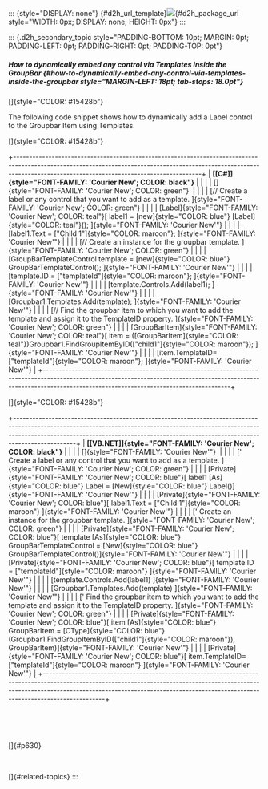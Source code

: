 ::: {style="DISPLAY: none"}
[](ms-xhelp:///?Id=d2h_url_template){#d2h_url_template}![](!package_url!){#d2h_package_url style="WIDTH: 0px; DISPLAY: none; HEIGHT: 0px"}
:::

::: {.d2h_secondary_topic style="PADDING-BOTTOM: 10pt; MARGIN: 0pt; PADDING-LEFT: 0pt; PADDING-RIGHT: 0pt; PADDING-TOP: 0pt"}
##### How to dynamically embed any control via Templates inside the GroupBar {#how-to-dynamically-embed-any-control-via-templates-inside-the-groupbar style="MARGIN-LEFT: 18pt; tab-stops: 18.0pt"}

[]{style="COLOR: #15428b"} 

The following code snippet shows how to dynamically add a Label control to the Groupbar Item using Templates.

[]{style="COLOR: #15428b"} 

+----------------------------------------------------------------------------------------------------------------------------------------------------------------------------------------------------------------------+
| **[\[C#\]]{style="FONT-FAMILY: 'Courier New'; COLOR: black"}**                                                                                                                                                       |
|                                                                                                                                                                                                                      |
| []{style="FONT-FAMILY: 'Courier New'; COLOR: green"}                                                                                                                                                                 |
|                                                                                                                                                                                                                      |
| [// Create a label or any control that you want to add as a template. ]{style="FONT-FAMILY: 'Courier New'; COLOR: green"}                                                                                            |
|                                                                                                                                                                                                                      |
| [Label]{style="FONT-FAMILY: 'Courier New'; COLOR: teal"}[ label1 = [new]{style="COLOR: blue"} [Label]{style="COLOR: teal"}(); ]{style="FONT-FAMILY: 'Courier New'"}                                                  |
|                                                                                                                                                                                                                      |
| [label1.Text = [\"Child 1\"]{style="COLOR: maroon"}; ]{style="FONT-FAMILY: 'Courier New'"}                                                                                                                           |
|                                                                                                                                                                                                                      |
| [// Create an instance for the groupbar template. ]{style="FONT-FAMILY: 'Courier New'; COLOR: green"}                                                                                                                |
|                                                                                                                                                                                                                      |
| [GroupBarTemplateControl template = [new]{style="COLOR: blue"} GroupBarTemplateControl(); ]{style="FONT-FAMILY: 'Courier New'"}                                                                                      |
|                                                                                                                                                                                                                      |
| [template.ID = [\"templateId\"]{style="COLOR: maroon"}; ]{style="FONT-FAMILY: 'Courier New'"}                                                                                                                        |
|                                                                                                                                                                                                                      |
| [template.Controls.Add(label1); ]{style="FONT-FAMILY: 'Courier New'"}                                                                                                                                                |
|                                                                                                                                                                                                                      |
| [Groupbar1.Templates.Add(template); ]{style="FONT-FAMILY: 'Courier New'"}                                                                                                                                            |
|                                                                                                                                                                                                                      |
| [// Find the groupbar item to which you want to add the template and assign it to the TemplateID property. ]{style="FONT-FAMILY: 'Courier New'; COLOR: green"}                                                       |
|                                                                                                                                                                                                                      |
| [GroupBarItem]{style="FONT-FAMILY: 'Courier New'; COLOR: teal"}[ item = ([GroupBarItem]{style="COLOR: teal"})Groupbar1.FindGroupItemByID([\"child1\"]{style="COLOR: maroon"}); ]{style="FONT-FAMILY: 'Courier New'"} |
|                                                                                                                                                                                                                      |
| [item.TemplateID=[\"templateId\"]{style="COLOR: maroon"}; ]{style="FONT-FAMILY: 'Courier New'"}                                                                                                                      |
+----------------------------------------------------------------------------------------------------------------------------------------------------------------------------------------------------------------------+

[]{style="COLOR: #15428b"} 

+-------------------------------------------------------------------------------------------------------------------------------------------------------------------------------------------------------------------------------------------------------------+
| **[\[VB.NET\]]{style="FONT-FAMILY: 'Courier New'; COLOR: black"}**                                                                                                                                                                                          |
|                                                                                                                                                                                                                                                             |
| []{style="FONT-FAMILY: 'Courier New'"}                                                                                                                                                                                                                      |
|                                                                                                                                                                                                                                                             |
| [\' Create a label or any control that you want to add as a template. ]{style="FONT-FAMILY: 'Courier New'; COLOR: green"}                                                                                                                                   |
|                                                                                                                                                                                                                                                             |
| [Private]{style="FONT-FAMILY: 'Courier New'; COLOR: blue"}[ label1 [As]{style="COLOR: blue"} Label = [New]{style="COLOR: blue"} Label()]{style="FONT-FAMILY: 'Courier New'"}                                                                                |
|                                                                                                                                                                                                                                                             |
| [Private]{style="FONT-FAMILY: 'Courier New'; COLOR: blue"}[ label1.Text = [\"Child 1\"]{style="COLOR: maroon"} ]{style="FONT-FAMILY: 'Courier New'"}                                                                                                        |
|                                                                                                                                                                                                                                                             |
| [\' Create an instance for the groupbar template. ]{style="FONT-FAMILY: 'Courier New'; COLOR: green"}                                                                                                                                                       |
|                                                                                                                                                                                                                                                             |
| [Private]{style="FONT-FAMILY: 'Courier New'; COLOR: blue"}[ template [As]{style="COLOR: blue"} GroupBarTemplateControl = [New]{style="COLOR: blue"} GroupBarTemplateControl()]{style="FONT-FAMILY: 'Courier New'"}                                          |
|                                                                                                                                                                                                                                                             |
| [Private]{style="FONT-FAMILY: 'Courier New'; COLOR: blue"}[ template.ID = [\"templateId\"]{style="COLOR: maroon"} ]{style="FONT-FAMILY: 'Courier New'"}                                                                                                     |
|                                                                                                                                                                                                                                                             |
| [template.Controls.Add(label1) ]{style="FONT-FAMILY: 'Courier New'"}                                                                                                                                                                                        |
|                                                                                                                                                                                                                                                             |
| [Groupbar1.Templates.Add(template) ]{style="FONT-FAMILY: 'Courier New'"}                                                                                                                                                                                    |
|                                                                                                                                                                                                                                                             |
| [\' Find the groupbar item to which you want to add the template and assign it to the TemplateID property. ]{style="FONT-FAMILY: 'Courier New'; COLOR: green"}                                                                                              |
|                                                                                                                                                                                                                                                             |
| [Private]{style="FONT-FAMILY: 'Courier New'; COLOR: blue"}[ item [As]{style="COLOR: blue"} GroupBarItem = [CType]{style="COLOR: blue"}(Groupbar1.FindGroupItemByID([\"child1\"]{style="COLOR: maroon"}), GroupBarItem)]{style="FONT-FAMILY: 'Courier New'"} |
|                                                                                                                                                                                                                                                             |
| [Private]{style="FONT-FAMILY: 'Courier New'; COLOR: blue"}[ item.TemplateID=[\"templateId\"]{style="COLOR: maroon"} ]{style="FONT-FAMILY: 'Courier New'"}                                                                                                   |
+-------------------------------------------------------------------------------------------------------------------------------------------------------------------------------------------------------------------------------------------------------------+

 

 

[]{#p630} 

 

[]{#related-topics}
:::
